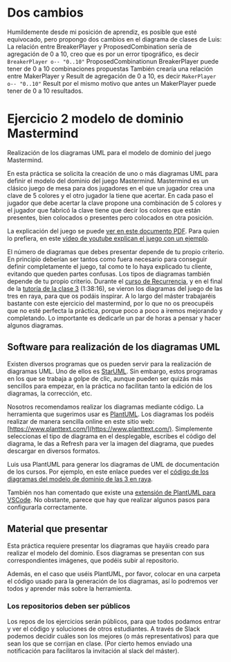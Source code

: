 # Dos cambios

Humildemente desde mi posición de aprendiz, es posible que esté equivocado, pero propongo dos cambios en el diagrama de clases de Luis:
La relación entre BreakerPlayer y ProposedCombination sería de agregación de 0 a 10, creo que es por un error tipográfico, es decir ``BreakerPlayer o-- "0..10"`` ProposedCombinationun BreakerPlayer puede tener de 0 a 10 combinaciones propuestas
También crearía una relación entre MakerPlayer y Result de agregación de 0 a 10, es decir ``MakerPlayer o-- "0..10"`` Result por el mismo motivo que antes un MakerPlayer puede tener de 0 a 10 resultados.

# Ejercicio 2 modelo de dominio Mastermind

Realización de los diagramas UML para el modelo de dominio del juego Mastermind.

En esta práctica se solicita la creación de uno o más diagramas UML para definir el modelo del dominio del juego Mastermind. Mastermind es un clásico juego de mesa para dos jugadores en el que un jugador crea una clave de 5 colores y el otro jugador la tiene que acertar. En cada paso el jugador que debe acertar la clave propone una combinación de 5 colores y el jugador que fabricó la clave tiene que decir los colores que están presentes, bien colocados o presentes pero colocados en otra posición.

La explicación del juego se puede [ver en este documento PDF](https://www.infotecnovision.com/Multimedia/REGLAS-DEL-MASTERMIND.pdf). Para quien lo prefiera, en este [vídeo de youtube explican el juego con un ejemplo](https://www.youtube.com/watch?v=sL5sf318GHY). 

El número de diagramas que debes presentar depende de tu propio criterio. En principio deberían ser tantos como fuera necesario para conseguir definir completamente el juego, tal como te lo haya explicado tu cliente, evitando que queden partes confusas. Los tipos de diagramas también depende de tu propio criterio. Durante el [curso de Recurrencia](https://escuela.it/cursos/curso-recurrencia-desarrollo-software), y en el final de la [tutoría de la clase 3](https://escuela.it/cursos/curso-recurrencia-desarrollo-software/clase/tutoria-clase3) (1:38:16), se vieron los diagramas del juego de las tres en raya, para que os podáis inspirar. A lo largo del máster trabajaréis bastante con este ejercicio del mastermind, por lo que no os preocupéis que no esté perfecta la práctica, porque poco a poco a iremos mejorando y completando. Lo importante es dedicarle un par de horas a pensar y hacer algunos diagramas.

## Software para realización de los diagramas UML

Existen diversos programas que os pueden servir para la realización de diagramas UML. Uno de ellos es [StarUML](http://staruml.io/). Sin embargo, estos programas en los que se trabaja a golpe de clic, aunque pueden ser quizás más sencillos para empezar, en la práctica no facilitan tanto la edición de los diagramas, la corrección, etc. 

Nosotros recomendamos realizar los diagramas mediante código. La herramienta que sugerimos usar es [PlantUML](https://plantuml.com/es/). Los diagramas los podéis realizar de manera sencilla online en este sitio web: [https://www.planttext.com/](https://www.planttext.com/). Simplemente seleccionas el tipo de diagrama en el desplegable, escribes el código del diagrama, le das a Refresh para ver la imagen del diagrama, que puedes descargar en diversos formatos.

Luis usa PlantUML para generar los diagramas de UML de documentación de los cursos. Por ejemplo, en este enlace puedes ver el [código de los diagramas del modelo de dominio de las 3 en raya](https://github.com/USantaTecla-ticTacToe/tictactoe.requirements/blob/master/src/docs/asciidoc/index.adoc).

También nos han comentado que existe una [extensión de PlantUML para VSCode](https://marketplace.visualstudio.com/items?itemName=jebbs.plantuml). No obstante, parece que hay que realizar algunos pasos para configurarla correctamente.

## Material que presentar

Esta práctica requiere presentar los diagramas que hayáis creado para realizar el modelo del dominio. Esos diagramas se presentan con sus correspondientes imágenes, que podéis subir al repositorio.

Además, en el caso que uséis PlantUML, por favor, colocar en una carpeta el código usado para la generación de los diagramas, así lo podremos ver todos y aprender más sobre la herramienta. 

### Los repositorios deben ser públicos

Los repos de los ejercicios serán públicos, para que todos podamos entrar y ver el código y soluciones de otros estudiantes. A través de Slack podemos decidir cuáles son los mejores (o más representativos) para que sean los que se corrijan en clase. (Por cierto hemos enviado una notificación para facilitaros la invitación al slack del máster).

